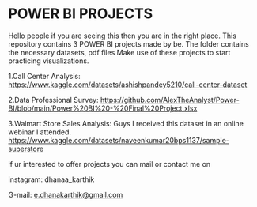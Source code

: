 # POWER BI PROJECTS
 Hello people if you are seeing this then you are in the right place. This repository contains 3 POWER BI projects made by be. The folder contains the necessary datasets, pdf files Make use of these projects to start practicing visualizations.
  
1.Call Center Analysis: https://www.kaggle.com/datasets/ashishpandey5210/call-center-dataset       

2.Data Professional Survey: https://github.com/AlexTheAnalyst/Power-BI/blob/main/Power%20BI%20-%20Final%20Project.xlsx  

3.Walmart Store Sales Analysis: Guys I received this dataset in an online webinar I attended. https://www.kaggle.com/datasets/naveenkumar20bps1137/sample-superstore



if ur interested to offer projects you can mail or contact me on

instagram: dhanaa_karthik

G-mail: e.dhanakarthik@gmail.com
